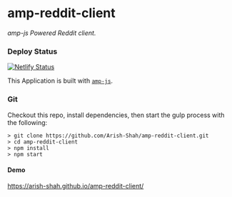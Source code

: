 # amp-reddit-client

_amp-js Powered Reddit client._

### Deploy Status

[![Netlify Status](https://api.netlify.com/api/v1/badges/e7a62fe1-f16d-449c-af9e-41c1e0540a78/deploy-status)](https://app.netlify.com/sites/amp-reddit-client/deploys)

This Application is built with [`amp-js`](https://npmjs.com/@arish-shah/amp).

### Git

Checkout this repo, install dependencies, then start the gulp process with the following:

```
> git clone https://github.com/Arish-Shah/amp-reddit-client.git
> cd amp-reddit-client
> npm install
> npm start
```

#### Demo

https://arish-shah.github.io/amp-reddit-client/
